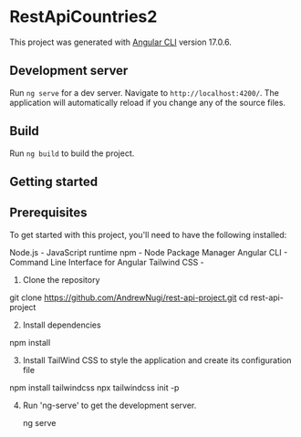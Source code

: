 # RestApiCountries2

This project was generated with [Angular CLI](https://github.com/angular/angular-cli) version 17.0.6.

## Development server

Run `ng serve` for a dev server. Navigate to `http://localhost:4200/`. The application will automatically reload if you change any of the source files.

## Build

Run `ng build` to build the project.

## Getting started

## Prerequisites

To get started with this project, you'll need to have the following installed:

Node.js - JavaScript runtime
npm - Node Package Manager
Angular CLI - Command Line Interface for Angular
Tailwind CSS - 

1. Clone the repository

git clone https://github.com/AndrewNugi/rest-api-project.git
cd rest-api-project

2. Install dependencies

npm install

3. Install TailWind CSS to style the application and create its configuration file
  
npm install tailwindcss
npx tailwindcss init -p

4. Run 'ng-serve' to get the development server.

   ng serve


  
  


